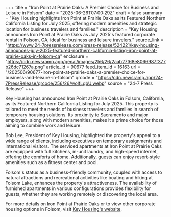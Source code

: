 +++
title = "Iron Point at Prairie Oaks: A Premier Choice for Business and Leisure in Folsom"
date = "2025-06-26T07:00:29Z"
draft = false
summary = "Key Housing highlights Iron Point at Prairie Oaks as its Featured Northern California Listing for July 2025, offering modern amenities and strategic location for business travelers and families."
description = "Key Housing announces Iron Point at Prairie Oaks as July 2025's featured corporate rental in Folsom, CA, ideal for business and leisure travelers."
source_link = "https://www.24-7pressrelease.com/press-release/524221/key-housing-announces-july-2025-featured-northern-california-listing-iron-point-at-prairie-oaks-in-folsom-ca"
enclosure = "https://cdn.newsramp.app/genai/images/256/26/2aab27f68e8066987f377b26dc71267a.png"
article_id = 90677
feed_item_id = 16163
url = "/202506/90677-iron-point-at-prairie-oaks-a-premier-choice-for-business-and-leisure-in-folsom"
qrcode = "https://cdn.newsramp.app/24-7PressRelease/qrcode/256/26/wolfLqbU.webp"
source = "24-7 Press Release"
+++

<p>Key Housing has announced Iron Point at Prairie Oaks in Folsom, California, as its Featured Northern California Listing for July 2025. This property is tailored to meet the needs of business travelers and families in search of temporary housing solutions. Its proximity to Sacramento and major employers, along with modern amenities, makes it a prime choice for those aiming to combine work and leisure.</p><p>Bob Lee, President of Key Housing, highlighted the property's appeal to a wide range of clients, including executives on temporary assignments and international visitors. The serviced apartments at Iron Point at Prairie Oaks are equipped with full kitchens, in-unit laundry, and high-speed internet, offering the comforts of home. Additionally, guests can enjoy resort-style amenities such as a fitness center and pool.</p><p>Folsom's status as a business-friendly community, coupled with access to natural attractions and recreational activities like boating and hiking at Folsom Lake, enhances the property's attractiveness. The availability of furnished apartments in various configurations provides flexibility for guests, whether they are working remotely or discovering the local area.</p><p>For more details on Iron Point at Prairie Oaks or to view other corporate housing options in Folsom, visit <a href='https://www.keyhousing.com' rel='nofollow' target='_blank'>Key Housing's website</a>.</p>